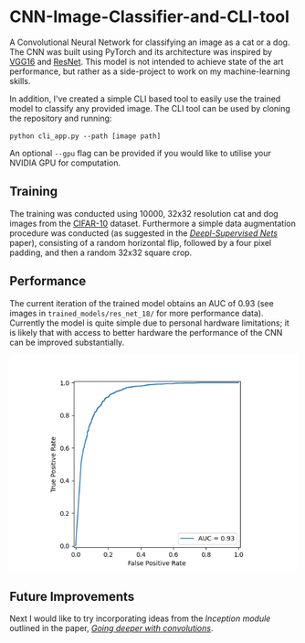 # CNN-Image-Classifier-and-CLI-tool

A Convolutional Neural Network for classifying an image as a cat or a dog. The CNN was built using PyTorch and its architecture was inspired by [VGG16](https://arxiv.org/abs/1409.1556) and [ResNet](https://arxiv.org/abs/1512.03385). This model is not intended to achieve state of the art performance, but rather as 
a side-project to work on my machine-learning skills.

In addition, I've created a simple CLI based tool to easily use the trained model to classify any provided image. The CLI tool can be used by cloning the repository and running:

```
python cli_app.py --path [image path]
```
An optional `--gpu` flag can be provided if you would like to utilise your NVIDIA GPU for computation.

## Training

The training was conducted using 10000, 32x32 resolution cat and dog images from the [CIFAR-10](https://www.cs.toronto.edu/~kriz/cifar.html) dataset. Furthermore a simple data augmentation procedure was conducted (as suggested in the [*Deepl-Supervised Nets*](https://arxiv.org/abs/1409.5185) paper), consisting of a random horizontal flip, followed by a four pixel padding, and then a random 32x32 square crop.


## Performance

The current iteration of the trained model obtains an AUC of 0.93 (see images in `trained_models/res_net_18/` for more performance data). Currently the model is quite simple due to personal hardware limitations; it is likely that with access to better hardware the performance of the 
CNN can be improved substantially. 

![RoC Curve](trained_models/res_net_18/res_net_18_roc_curve.png)

## Future Improvements

Next I would like to try incorporating ideas from the *Inception module* outlined in the paper, [*Going deeper with convolutions*](https://arxiv.org/abs/1409.4842).
